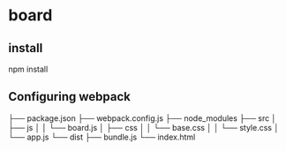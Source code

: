 # board

## install

npm install 


## Configuring webpack

├── package.json
├── webpack.config.js
├── node_modules
├── src
│   ├── js
│   │   └── board.js
│   ├── css
│   │   └── base.css
│   │   └── style.css
│   └── app.js
└── dist
    ├── bundle.js
    └── index.html